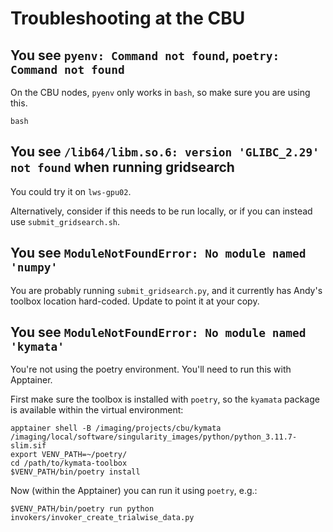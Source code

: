 # Troubleshooting at the CBU

## You see `pyenv: Command not found`, `poetry: Command not found`

On the CBU nodes, `pyenv` only works in `bash`, so make sure you are using this.
```
bash
```

## You see `/lib64/libm.so.6: version 'GLIBC_2.29' not found` when running gridsearch

You could try it on `lws-gpu02`.

Alternatively, consider if this needs to be run locally, or if you can instead use `submit_gridsearch.sh`. 

## You see `ModuleNotFoundError: No module named 'numpy'`

You are probably running `submit_gridsearch.py`, and it currently has Andy's toolbox location hard-coded.
Update to point it at your copy.

## You see `ModuleNotFoundError: No module named 'kymata'`

You're not using the poetry environment.  You'll need to run this with Apptainer.

First make sure the toolbox is installed with `poetry`, so the `kyamata` package is available within the virtual environment:

```shell
apptainer shell -B /imaging/projects/cbu/kymata /imaging/local/software/singularity_images/python/python_3.11.7-slim.sif
export VENV_PATH=~/poetry/
cd /path/to/kymata-toolbox
$VENV_PATH/bin/poetry install
```
Now (within the Apptainer) you can run it using `poetry`, e.g.:
```shell
$VENV_PATH/bin/poetry run python invokers/invoker_create_trialwise_data.py
```
